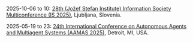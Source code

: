 2025-10-06 to 10: [28th (Jožef Stefan Institute) Information Society Multiconference (IS 2025)](https://is.ijs.si/), Ljubljana, Slovenia.

2025-05-19 to 23: [24th International Conference on Autonomous Agents and Multiagent Systems (AAMAS 2025)](https://aamas2025.org/), Detroit, MI, USA.

